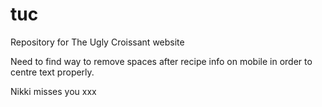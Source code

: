 # tuc
Repository for The Ugly Croissant website

Need to find way to remove spaces after recipe info on mobile in order to centre text properly.

Nikki misses you xxx

